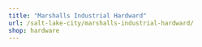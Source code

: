 ```yaml
---
title: "Marshalls Industrial Hardward"
url: /salt-lake-city/marshalls-industrial-hardward/
shop: hardware
---
```

